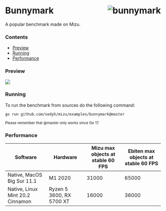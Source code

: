 # <img align="right" src="https://user-images.githubusercontent.com/19890545/147268423-d643c63a-96d2-40d1-9791-6cd842dc5647.png" alt="bunnymark" title="bunnymark" /> Bunnymark

A popular benchmark made on Mizu.

### Contents

- [Preview](#preview)
- [Running](#running)
- [Performance](#performance)


### Preview

<img src="https://user-images.githubusercontent.com/19890545/147268942-4c939aee-1c30-42d8-b792-39021fd62568.gif">

### Running

To run the benchmark from sources do the following command:

```
go run github.com/sedyh/mizu/examples/bunnymark@master
```
<sub>Please remember that @master only works since Go 17.</sub>

### Performance

| Software                                     | Hardware                 |  Mizu max objects at stable 60 FPS  | Ebiten max objects at stable 60 FPS |
|----------------------------------------------|--------------------------|-------------------------------------|-------------------------------------|
| Native, MacOS Big Sur 11.1                   | M1 2020                  | 31000                               | 65000                               |
| Native, Linux Mint 20.2 Cinnamon             | Ryzen 5 3600, RX 5700 XT | 16000                               | 36000                               |
